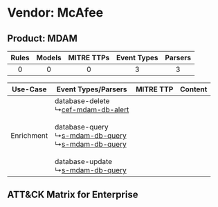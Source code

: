 Vendor: McAfee
==============
Product: MDAM
-------------
| Rules | Models | MITRE TTPs | Event Types | Parsers |
|:-----:|:------:|:----------:|:-----------:|:-------:|
|   0   |   0    |     0      |      3      |    3    |

|  Use-Case  | Event Types/Parsers    | MITRE TTP | Content    |
|:----------:| ---- | --------- | ---- |
| Enrichment |  database-delete<br> ↳[cef-mdam-db-alert](Ps/pC_cefmdamdbalert.md)<br><br> database-query<br> ↳[s-mdam-db-query](Ps/pC_smdamdbquery.md)<br> ↳[s-mdam-db-query](Ps/pC_smdamdbquery.md)<br><br> database-update<br> ↳[s-mdam-db-query](Ps/pC_smdamdbquery.md)<br> |    | [](RM/r_m_mcafee_mdam_Enrichment.md) |

ATT&CK Matrix for Enterprise
----------------------------
